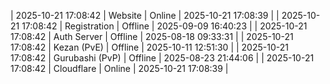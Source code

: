 | 2025-10-21 17:08:42 | Website | Online | 2025-10-21 17:08:39 |
| 2025-10-21 17:08:42 | Registration | Offline | 2025-09-09 16:40:23 |
| 2025-10-21 17:08:42 | Auth Server | Offline | 2025-08-18 09:33:31 |
| 2025-10-21 17:08:42 | Kezan (PvE) | Offline | 2025-10-11 12:51:30 |
| 2025-10-21 17:08:42 | Gurubashi (PvP) | Offline | 2025-08-23 21:44:06 |
| 2025-10-21 17:08:42 | Cloudflare | Online | 2025-10-21 17:08:39 |
